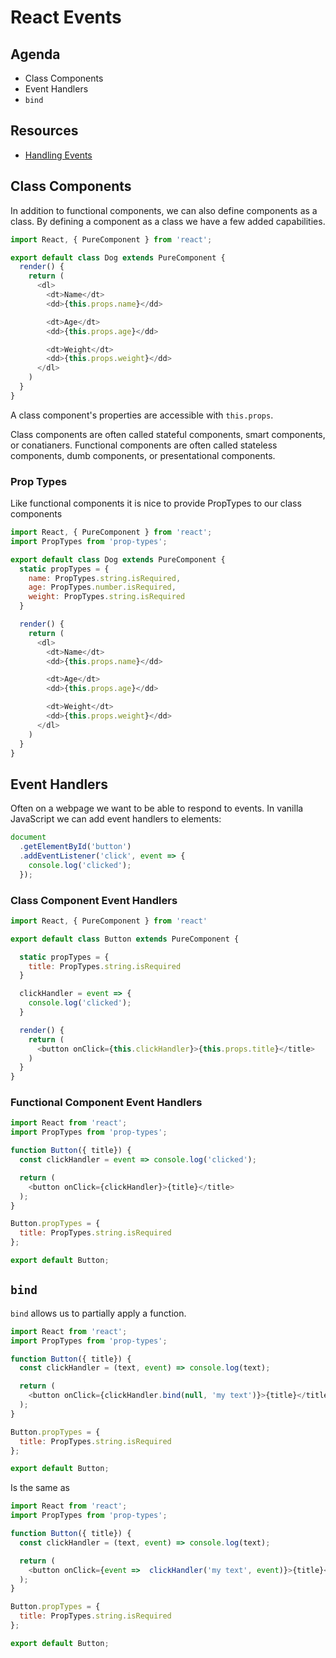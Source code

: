 # React Events

## Agenda

* Class Components
* Event Handlers
* `bind`

## Resources

* [Handling Events](https://reactjs.org/docs/handling-events.html)

## Class Components

In addition to functional components, we can also define
components as a class. By defining a component as a class
we have a few added capabilities.

```js
import React, { PureComponent } from 'react';

export default class Dog extends PureComponent {
  render() {
    return (
      <dl>
        <dt>Name</dt>
        <dd>{this.props.name}</dd>

        <dt>Age</dt>
        <dd>{this.props.age}</dd>

        <dt>Weight</dt>
        <dd>{this.props.weight}</dd>
      </dl>
    )
  }
}
```

A class component's properties are accessible with `this.props`.

Class components are often called stateful components, smart components,
or conatianers. Functional components are often called stateless components,
dumb components, or presentational components.

### Prop Types

Like functional components it is nice to provide PropTypes to our class
components

```js
import React, { PureComponent } from 'react';
import PropTypes from 'prop-types';

export default class Dog extends PureComponent {
  static propTypes = {
    name: PropTypes.string.isRequired,
    age: PropTypes.number.isRequired,
    weight: PropTypes.string.isRequired
  }

  render() {
    return (
      <dl>
        <dt>Name</dt>
        <dd>{this.props.name}</dd>

        <dt>Age</dt>
        <dd>{this.props.age}</dd>

        <dt>Weight</dt>
        <dd>{this.props.weight}</dd>
      </dl>
    )
  }
}
```

## Event Handlers

Often on a webpage we want to be able to respond to events. In vanilla
JavaScript we can add event handlers to elements:

```js
document
  .getElementById('button')
  .addEventListener('click', event => {
    console.log('clicked');
  });
```

### Class Component Event Handlers

```js
import React, { PureComponent } from 'react'

export default class Button extends PureComponent {

  static propTypes = {
    title: PropTypes.string.isRequired
  }

  clickHandler = event => {
    console.log('clicked');
  }

  render() {
    return (
      <button onClick={this.clickHandler}>{this.props.title}</title>
    )
  }
}
```

### Functional Component Event Handlers

```js
import React from 'react';
import PropTypes from 'prop-types';

function Button({ title}) {
  const clickHandler = event => console.log('clicked');

  return (
    <button onClick={clickHandler}>{title}</title>
  );
}

Button.propTypes = {
  title: PropTypes.string.isRequired
};

export default Button;
```

## `bind`

`bind` allows us to partially apply a function.

```js
import React from 'react';
import PropTypes from 'prop-types';

function Button({ title}) {
  const clickHandler = (text, event) => console.log(text);

  return (
    <button onClick={clickHandler.bind(null, 'my text')}>{title}</title>
  );
}

Button.propTypes = {
  title: PropTypes.string.isRequired
};

export default Button;
```

Is the same as

```js
import React from 'react';
import PropTypes from 'prop-types';

function Button({ title}) {
  const clickHandler = (text, event) => console.log(text);

  return (
    <button onClick={event =>  clickHandler('my text', event)}>{title}</title>
  );
}

Button.propTypes = {
  title: PropTypes.string.isRequired
};

export default Button;
```
